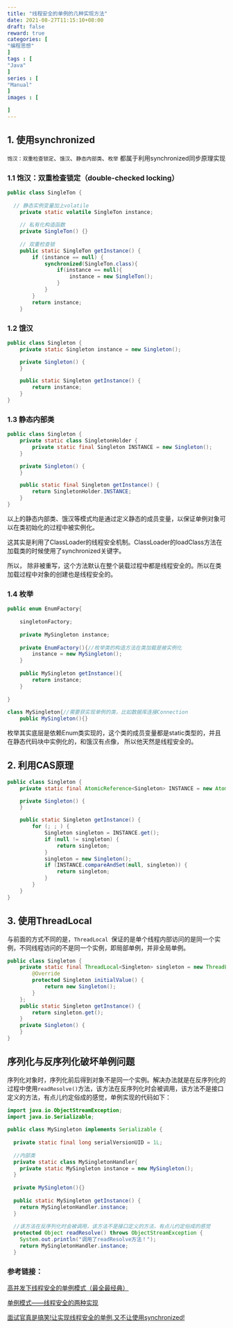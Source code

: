 ```yaml
---
title: "线程安全的单例的几种实现方法"
date: 2021-08-27T11:15:10+08:00
draft: false
reward: true
categories: [
"编程思想"
]
tags : [
"Java"
]
series : [
"Manual"
]
images : [

]
---
```



[comment]: <> (# 线程安全的单例的几种实现方法)

## 1. 使用synchronized

`饱汉：双重检查锁定`、`饿汉`、`静态内部类`、`枚举` 都属于利用synchronized同步原理实现

### 1.1 饱汉：双重检查锁定（double-checked locking）

```java
public class SingleTon {
  
  // 静态实例变量加上volatile
    private static volatile SingleTon instance;
 
    // 私有化构造函数
    private SingleTon() {}
 
    // 双重检查锁
    public static SingleTon getInstance() {
        if (instance == null) {
            synchronized(SingleTon.class){
                if(instance == null){
                    instance = new SingleTon();
                }
            }
        }
        return instance;
    }
```

### 1.2 饿汉

```java
public class Singleton {
    private static Singleton instance = new Singleton();

    private Singleton() {
    }

    public static Singleton getInstance() {
        return instance;
    }
}
```

 

### 1.3 静态内部类

```java
public class Singleton {
    private static class SingletonHolder {
        private static final Singleton INSTANCE = new Singleton();
    }

    private Singleton() {
    }

    public static final Singleton getInstance() {
        return SingletonHolder.INSTANCE;
    }
}
```

以上的静态内部类、饿汉等模式均是通过定义静态的成员变量，以保证单例对象可以在类初始化的过程中被实例化。

这其实是利用了ClassLoader的线程安全机制。ClassLoader的loadClass方法在加载类的时候使用了synchronized关键字。

所以， 除非被重写，这个方法默认在整个装载过程中都是线程安全的。所以在类加载过程中对象的创建也是线程安全的。

### 1.4 枚举

```java
public enum EnumFactory{ 
    
    singletonFactory;
    
    private MySingleton instance;
    
    private EnumFactory(){//枚举类的构造方法在类加载是被实例化
        instance = new MySingleton();
    }
        
    public MySingleton getInstance(){
        return instance;
    }
    
}
 
class MySingleton{//需要获实现单例的类，比如数据库连接Connection
    public MySingleton(){} 
```

枚举其实底层是依赖Enum类实现的，这个类的成员变量都是static类型的，并且在静态代码块中实例化的，和饿汉有点像， 所以他天然是线程安全的。

## 2. 利用CAS原理

```java
public class Singleton {
    private static final AtomicReference<Singleton> INSTANCE = new AtomicReference<Singleton>();

    private Singleton() {
    }

    public static Singleton getInstance() {
        for (; ; ) {
            Singleton singleton = INSTANCE.get();
            if (null != singleton) {
                return singleton;
            }
            singleton = new Singleton();
            if (INSTANCE.compareAndSet(null, singleton)) {
                return singleton;
            }
        }
    }
}
```

## 3. 使用ThreadLocal

与前面的方式不同的是，`ThreadLocal `保证的是单个线程内部访问的是同一个实例，不同线程访问的不是同一个实例，即局部单例，并非全局单例。

```java
public class Singleton {
    private static final ThreadLocal<Singleton> singleton = new ThreadLocal<Singleton>() {
        @Override
        protected Singleton initialValue() {
            return new Singleton();
        }
    };
    public static Singleton getInstance() {
        return singleton.get();
    }
    private Singleton() {
    }
}
```

 

## 序列化与反序列化破坏单例问题

序列化对象时，序列化前后得到对象不是同一个实例。解决办法就是在反序列化的过程中使用`readResolve()`方法，该方法在反序列化时会被调用，该方法不是接口定义的方法，有点儿约定俗成的感觉，单例实现的代码如下：

```java
import java.io.ObjectStreamException;
import java.io.Serializable;
 
public class MySingleton implements Serializable {
   
  private static final long serialVersionUID = 1L;
 
  //内部类
  private static class MySingletonHandler{
    private static MySingleton instance = new MySingleton();
  } 
  
  private MySingleton(){}
   
  public static MySingleton getInstance() { 
    return MySingletonHandler.instance;
  }
  
  //该方法在反序列化时会被调用，该方法不是接口定义的方法，有点儿约定俗成的感觉
  protected Object readResolve() throws ObjectStreamException {
    System.out.println("调用了readResolve方法！");
    return MySingletonHandler.instance; 
  }
```

### 参考链接：

[高并发下线程安全的单例模式（最全最经典）](https://blog.csdn.net/cselmu9/article/details/51366946)

[单例模式——线程安全的两种实现](https://blog.csdn.net/ljheee/article/details/79100617)

[面试官真是搞笑!让实现线程安全的单例,又不让使用synchronized!](https://jishuin.proginn.com/p/763bfbd23f0c)

